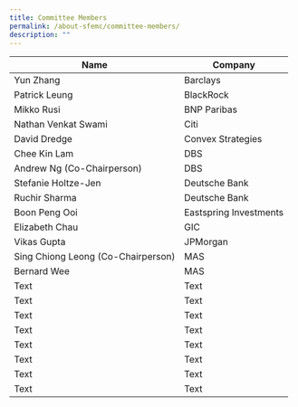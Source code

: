 ```yaml
---
title: Committee Members
permalink: /about-sfemc/committee-members/
description: ""
---
```



| Name | Company | 
| -------- | -------- |
| Yun Zhang     | Barclays     | 
| Patrick Leung     | BlackRock     | 
| Mikko Rusi     | BNP Paribas     | 
| Nathan Venkat Swami     | Citi     | 
| David Dredge     | Convex Strategies     | 
| Chee Kin Lam     | DBS     | 
| Andrew Ng (Co-Chairperson)     | DBS     | 
| Stefanie Holtze-Jen     | Deutsche Bank     | 
| Ruchir Sharma     | Deutsche Bank     | 
| Boon Peng Ooi     | Eastspring Investments     | 
| Elizabeth Chau     | GIC     | 
| Vikas Gupta     | JPMorgan     | 
| Sing Chiong Leong (Co-Chairperson)     | MAS     | 
| Bernard Wee     | MAS     | 
| Text     | Text     | 
| Text     | Text     | 
| Text     | Text     | 
| Text     | Text     | 
| Text     | Text     | 
| Text     | Text     | 
| Text     | Text     | 
| Text     | Text     | 
